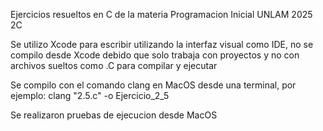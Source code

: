 Ejercicios resueltos en C de la materia Programacion Inicial UNLAM 2025 2C

Se utilizo Xcode para escribir utilizando la interfaz visual como IDE, no se compilo desde Xcode debido que solo trabaja con proyectos y no con archivos sueltos como .C para compilar y ejecutar

Se compilo con el comando clang en MacOS desde una terminal, por ejemplo: clang "2.5.c" -o Ejercicio_2_5

Se realizaron pruebas de ejecucion desde MacOS
